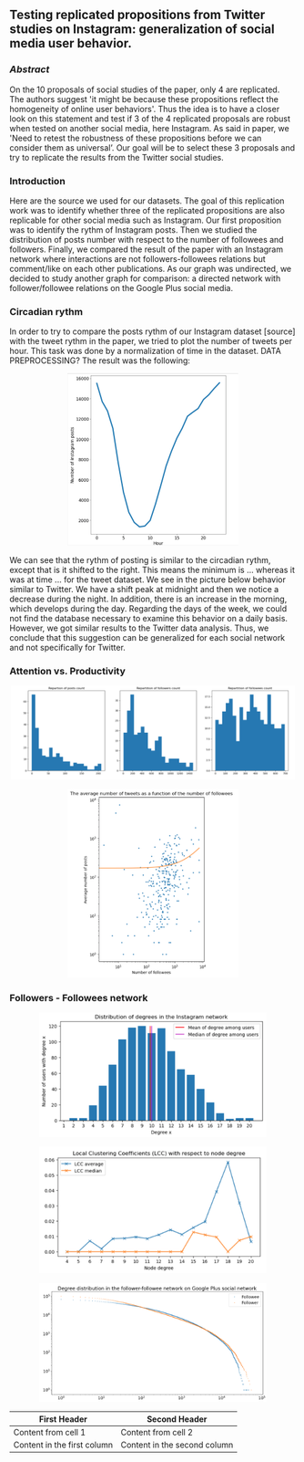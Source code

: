 ## Testing replicated propositions from Twitter studies on Instagram: generalization of social media user behavior.



### ***Abstract***

On the 10 proposals of social studies of the paper, only 4 are replicated. The authors suggest 'it might be because these propositions reflect the homogeneity of online user behaviors'. Thus the idea is to have a closer look on this statement and test if 3 of the 4 replicated proposals are robust when tested on another social media, here Instagram. As said in paper, we 'Need to retest the robustness of these propositions before we can consider them as universal’. Our goal will be to select these 3 proposals and try to replicate the results from the Twitter social studies.

### Introduction

Here are the source we used for our datasets. The goal of this replication work was to identify whether three of the replicated propositions are also replicable for other social media such as Instagram. Our first proposition was to identify the rythm of Instagram posts. Then we studied the distribution of posts number with respect to the number of followees and followers. Finally, we compared the result of the paper with an Instagram network where interactions are not followers-followees relations but comment/like on each other publications. As our graph was undirected, we decided to study another graph for comparison: a directed network with follower/followee relations on the Google Plus social media.

### Circadian rythm

In order to try to compare the posts rythm of our Instagram dataset [source] with the tweet rythm in the paper, we tried to plot the number of tweets per hour. This task was done by a normalization of time in the dataset. DATA PREPROCESSING? The result was the following:

<p align="center">
<img src="./CR.PNG" width="300" />
 </p>

We can see that the rythm of posting is similar to the circadian rythm, except that is it shifted to the right. This means the minimum is ... whereas it was at time ... for the tweet dataset.
We see in the picture below behavior similar to Twitter. We have a shift peak at midnight and then we notice a decrease during the night. In addition, there is an increase in the morning, which develops during the day. 
Regarding the days of the week, we could not find the database necessary to examine this behavior on a daily basis. 
However, we got similar results to the Twitter data analysis. Thus, we conclude that this suggestion can be generalized for each social network and not specifically for Twitter. 

 ### Attention vs. Productivity
 
<p align="center">
<img src="./AP4.png" width="500" />
 </p>
 
 <p align="center">
<img src="./AP1.png" width="300" />
 </p>


### Followers - Followees network

<p align="center">
<img src="./FF2.png" width="400" />
 </p>
 
 <p align="center">
<img src="./FF1.png" width="400" />
 </p>

<p align="center">
<img src="./FF.png" width="400" />
 </p>



First Header | Second Header
------------ | -------------
Content from cell 1 | Content from cell 2
Content in the first column | Content in the second column
